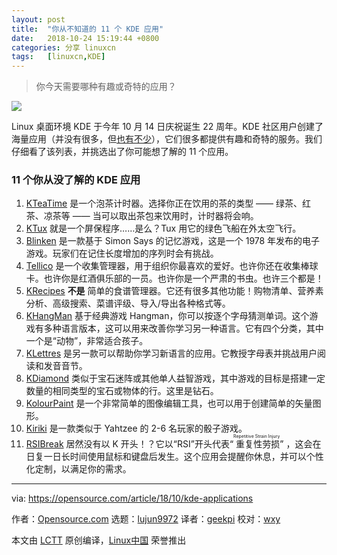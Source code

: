 ```yaml
---
layout: post
title:	"你从不知道的 11 个 KDE 应用"
date:	2018-10-24 15:19:44 +0800 
categories:	分享 linuxcn 
tags:	[linuxcn,KDE]
---
```




> 
> 你今天需要哪种有趣或奇特的应用？
> 
> 
> 


![](/Asserts/Images//attachment/album/201810/24/151946u9pvudwvzpdoluoo.png)


Linux 桌面环境 KDE 于今年 10 月 14 日庆祝诞生 22 周年。KDE 社区用户创建了海量应用（并没有很多，但[也有不少](https://www.kde.org/applications/)），它们很多都提供有趣和奇特的服务。我们仔细看了该列表，并挑选出了你可能想了解的 11 个应用。


### 11 个你从没了解的 KDE 应用


1. [KTeaTime](https://www.kde.org/applications/games/kteatime/) 是一个泡茶计时器。选择你正在饮用的茶的类型 —— 绿茶、红茶、凉茶等 —— 当可以取出茶包来饮用时，计时器将会响。
2. [KTux](https://userbase.kde.org/KTux) 就是一个屏保程序……是么？Tux 用它的绿色飞船在外太空飞行。
3. [Blinken](https://www.kde.org/applications/education/blinken) 是一款基于 Simon Says 的记忆游戏，这是一个 1978 年发布的电子游戏。玩家们在记住长度增加的序列时会有挑战。
4. [Tellico](http://tellico-project.org/) 是一个收集管理器，用于组织你最喜欢的爱好。也许你还在收集棒球卡。也许你是红酒俱乐部的一员。也许你是一个严肃的书虫。也许三个都是！
5. [KRecipes](https://www.kde.org/applications/utilities/krecipes/) **不是** 简单的食谱管理器。它还有很多其他功能！购物清单、营养素分析、高级搜索、菜谱评级、导入/导出各种格式等。
6. [KHangMan](https://edu.kde.org/khangman/) 基于经典游戏 Hangman，你可以按逐个字母猜测单词。这个游戏有多种语言版本，这可以用来改善你学习另一种语言。它有四个分类，其中一个是“动物”，非常适合孩子。
7. [KLettres](https://edu.kde.org/klettres/) 是另一款可以帮助你学习新语言的应用。它教授字母表并挑战用户阅读和发音音节。
8. [KDiamond](https://games.kde.org/game.php?game=kdiamond) 类似于宝石迷阵或其他单人益智游戏，其中游戏的目标是搭建一定数量的相同类型的宝石或物体的行。这里是钻石。
9. [KolourPaint](https://www.kde.org/applications/graphics/kolourpaint/) 是一个非常简单的图像编辑工具，也可以用于创建简单的矢量图形。
10. [Kiriki](https://www.kde.org/applications/games/kiriki/) 是一款类似于 Yahtzee 的 2-6 名玩家的骰子游戏。
11. [RSIBreak](https://userbase.kde.org/RSIBreak) 居然没有以 K 开头！？它以“RSI”开头代表“<ruby> 重复性劳损 <rt>  Repetitive Strain Injury </rt></ruby>” ，这会在日复一日长时间使用鼠标和键盘后发生。这个应用会提醒你休息，并可以个性化定制，以满足你的需求。




---


via: <https://opensource.com/article/18/10/kde-applications>


作者：[Opensource.com](https://opensource.com) 选题：[lujun9972](https://github.com/lujun9972) 译者：[geekpi](https://github.com/geekpi) 校对：[wxy](https://github.com/wxy)


本文由 [LCTT](https://github.com/LCTT/TranslateProject) 原创编译，[Linux中国](https://linux.cn/) 荣誉推出
